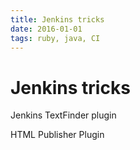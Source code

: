 ```yaml
---
title: Jenkins tricks
date: 2016-01-01
tags: ruby, java, CI
---
```


# Jenkins tricks


Jenkins TextFinder plugin

HTML Publisher Plugin
